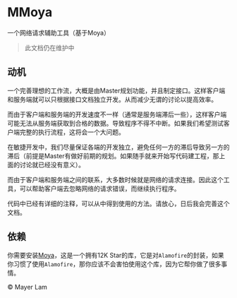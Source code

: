 # MMoya
一个网络请求辅助工具（基于Moya）

> 此文档仍在维护中

## 动机
一个完善理想的工作流，大概是由Master规划功能，并且制定接口。这样客户端和服务端就可以只根据接口文档独立开发。从而减少无谓的讨论以提高效率。

而由于客户端和服务端的开发速度不一样（通常是服务端滞后一些），这样客户端可能无法从服务端获取到合格的数据。导致程序不得不中断。如果我们希望测试客户端完整的执行流程，这将会一个大问题。

在敏捷开发中，我们尽量保证各端的开发独立，避免任何一方的滞后导致另一方的滞后（前提是Master有做好前期的规划。如果随手就来开始写代码建工程，那上面的讨论就已经没有意义）。

而由于客户端和服务端之间的联系，大多数时候就是网络的请求连接。因此这个工具，可以帮助客户端去忽略网络的请求错误，而继续执行程序。

代码中已经有详细的注释，可以从中得到使用的方法。请放心，日后我会完善这个文档。

## 依赖

你需要安装[Moya](https://github.com/Moya/Moya)，这是一个拥有12K Star的库，它是对`Alamofire`的封装，如果你习惯了使用`Alamofire`，那你应该不会害怕使用这个库，因为它帮你做了很多事情。

© Mayer Lam

